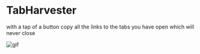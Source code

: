 # TabHarvester
with a tap of a button copy all the links to the tabs you have open which will never close

![gif](https://cloud-hm4m6ab0l-hack-club-bot.vercel.app/0tab.gif)
